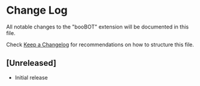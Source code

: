 # Change Log

All notable changes to the "booBOT" extension will be documented in this file.

Check [Keep a Changelog](http://keepachangelog.com/) for recommendations on how to structure this file.

## [Unreleased]

- Initial release